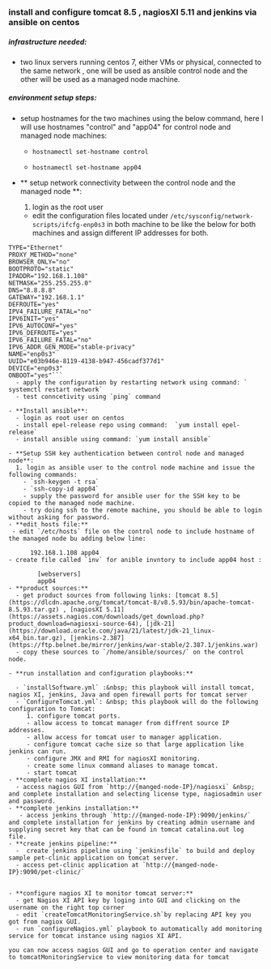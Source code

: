 ### install and configure tomcat 8.5 , nagiosXI 5.11 and jenkins via ansible on centos
##### infrastructure needed:
- two linux servers running centos 7, either VMs or physical, connected to the same network , one will be used as ansible control node and the other will be used as a managed node machine.

##### environment setup steps:
- setup hostnames for the two machines using the below command, here I will use hostnames "control" and "app04" for control node and managed node machines:

  - `hostnamectl set-hostname control`
  
  - `hostnamectl set-hostname app04` 
- ** setup network connectivity between the control node and the managed node **:
  1. login as the root user
  - edit the configuration files located under `/etc/sysconfig/network-scripts/ifcfg-enp0s3` in both machine to be like the below for both machines and assign different IP addresses for both.
```
TYPE="Ethernet"
PROXY_METHOD="none"
BROWSER_ONLY="no"
BOOTPROTO="static"
IPADDR="192.168.1.108"
NETMASK="255.255.255.0"
DNS="8.8.8.8"
GATEWAY="192.168.1.1"
DEFROUTE="yes"
IPV4_FAILURE_FATAL="no"
IPV6INIT="yes"
IPV6_AUTOCONF="yes"
IPV6_DEFROUTE="yes"
IPV6_FAILURE_FATAL="no"
IPV6_ADDR_GEN_MODE="stable-privacy"
NAME="enp0s3"
UUID="e03b946e-8119-4138-b947-456cadf377d1"
DEVICE="enp0s3"
ONBOOT="yes"```
  - apply the configuration by restarting network using command: ` systemctl restart network`
  - test conncetivity using `ping` command

- **Install ansible**:
  - login as root user on centos
  - install epel-release repo using command:  `yum install epel-release`
  - install ansible using command: `yum install ansible`
  
- **Setup SSH key authentication between control node and managed node**:
  1. login as ansible user to the control node machine and issue the following commands:
    - `ssh-keygen -t rsa`
    - `ssh-copy-id app04`
    - supply the password for ansible user for the SSH key to be copied to the managed node machine.
    - try doing ssh to the remote machine, you should be able to login without asking for password.
- **edit hosts file:**
 - edit `/etc/hosts` file on the control node to include hostname of the managed node bu adding below line:

      192.168.1.108 app04
- create file called `inv` for anible invntory to include app04 host :
        
        [webservers]
        app04
- **product sources:**
  - get product sources from following links: [tomcat 8.5](https://dlcdn.apache.org/tomcat/tomcat-8/v8.5.93/bin/apache-tomcat-8.5.93.tar.gz) , [nagiosXI 5.11](https://assets.nagios.com/downloads/get_download.php?product_download=nagiosxi-source-64), [jdk-21](https://download.oracle.com/java/21/latest/jdk-21_linux-x64_bin.tar.gz), [jenkins-2.387](https://ftp.belnet.be/mirror/jenkins/war-stable/2.387.1/jenkins.war)
  - copy these sources to `/home/ansible/sources/` on the control node.
  
- **run installation and configuration playbooks:**
  
  - `installSoftware.yml` :&nbsp; this playbook will install tomcat, nagios XI, jenkins, Java and open firewall ports for tomcat server
  - `ConfigureTomcat.yml`: &nbsp; this playbook will do the following configuration to Tomcat:
     1. configure tomcat ports.
     - allow access to tomcat manager from diffrent source IP addresses.
     - allow access for tomcat user to manager application.
     - configure tomcat cache size so that large application like jenkins can run.
     - configure JMX and RMI for nagiosXI monitoring.
     - create some linux command aliases to manage tomcat.
     - start tomcat
- **complete nagios XI installation:**
  - access nagios GUI from `http://{manged-node-IP}/nagiosxi` &nbsp; and complete installation and selecting license type, nagiosadmin user and password.
- **complete jenkins installation:**
   - access jenkins through `http://{manged-node-IP}:9090/jenkins/` and complete installation for jenkins by creating admin username and supplying secret key that can be found in tomcat catalina.out log file.
- **create jenkins pipeline:**
  -  create jenkins pipeline using `jenkinsfile` to build and deploy sample pet-clinic application on tomcat server.
  - access pet-clinic application at `http://{manged-node-IP}:9090/pet-clinic/` 
  
  
- **configure nagios XI to monitor tomcat server:**
  - get Nagios XI API key by loging into GUI and clicking on the username on the right top corner
  - edit `createTomcatMonitoringService.sh`by replacing API key you got from nagiox GUI.
  - run `configureNagios.yml` playbook to automatically add monitoring service for tomcat instance using nagios XI API.
  
you can now access nagios GUI and go to operation center and navigate to tomcatMonitoringService to view monitoring data for tomcat
  



